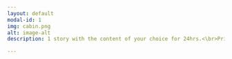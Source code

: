 ```yaml
---
layout: default
modal-id: 1
img: cabin.png
alt: image-alt
description: 1 story with the content of your choice for 24hrs.<\br>Price: £30

---
```

